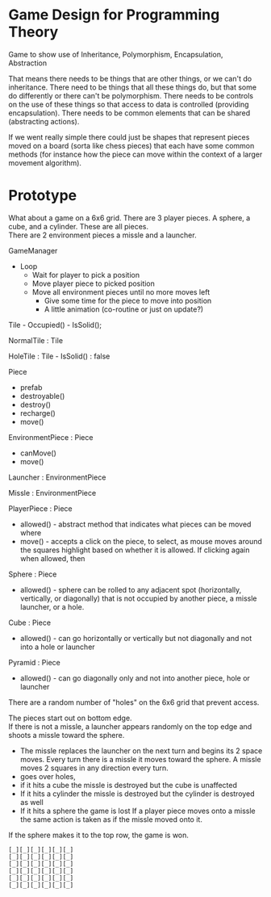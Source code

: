 
# Game Design for Programming Theory

Game to show use of Inheritance, Polymorphism, Encapsulation, Abstraction

That means there needs to be things that are other things, or we can't do inheritance.  There need to be
things that all these things do, but that some do differently or there can't be polymorphism.  There needs to be controls
on the use of these things so that access to data is controlled (providing encapsulation).  There needs to be common elements
that can be shared (abstracting actions).

If we went really simple there could just be shapes that represent pieces moved on a board (sorta like chess pieces) that each
have some common methods (for instance how the piece can move within the context of a larger movement algorithm).  

# Prototype

What about a game on a 6x6 grid.  There are 3 player pieces.  A sphere, a cube, and a cylinder.  These are all pieces.  
There are 2 environment pieces a missle and a launcher.

GameManager
  - Loop
    - Wait for player to pick a position
    - Move player piece to picked position
    - Move all environment pieces until no more moves left
       - Give some time for the piece to move into position
       - A little animation (co-routine or just on update?)

Tile
    - Occupied()
    - IsSolid();

NormalTile : Tile

HoleTile : Tile
    - IsSolid() : false

Piece
  - prefab
  - destroyable()
  - destroy()
  - recharge()
  - move()

EnvironmentPiece : Piece
  - canMove()
  - move()

Launcher : EnvironmentPiece

Missle : EnvironmentPiece

PlayerPiece : Piece
  - allowed()  - abstract method that indicates what pieces can be moved where
  - move()     - accepts a click on the piece, to select, as mouse moves around the squares highlight based on 
                 whether it is allowed.  If clicking again when allowed, then 
  
Sphere : Piece
  - allowed()  - sphere can be rolled to any adjacent spot (horizontally, vertically, or diagonally) that is not occupied by
                 another piece, a missle launcher, or a hole.

Cube : Piece
  - allowed()  - can go horizontally or vertically but not diagonally and not into a hole or launcher

Pyramid : Piece
  - allowed()  - can go diagonally only and not into another piece, hole or launcher
  
There are a random number of "holes" on the 6x6 grid that prevent access.  
  
The pieces start out on bottom edge.  
If there is not a missle, a launcher appears randomly on the top edge and shoots a missle toward the sphere.
- The missle replaces the launcher on the next turn and begins its 2 space moves.
Every turn there is a missle it moves toward the sphere. 
A missle moves 2 squares in any direction every turn.
- goes over holes, 
- if it hits a cube the missle is destroyed but the cube is unaffected
- If it hits a cylinder the missle is destroyed but the cylinder is destroyed as well
- If it hits a sphere the game is lost
If a player piece moves onto a missle the same action is taken as if the missle moved onto it.

If the sphere makes it to the top row, the game is won.


    [_][_][_][_][_][_]
    [_][_][_][_][_][_]
    [_][_][_][_][_][_]
    [_][_][_][_][_][_]
    [_][_][_][_][_][_]
    [_][_][_][_][_][_]

